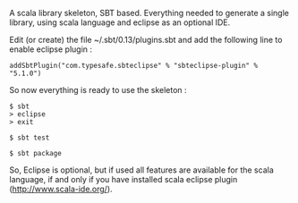 A scala library skeleton, SBT based. Everything needed to generate a single library, using scala language and eclipse as an optional IDE.

Edit (or create) the file ~/.sbt/0.13/plugins.sbt and add the following line to enable eclipse plugin :
```
addSbtPlugin("com.typesafe.sbteclipse" % "sbteclipse-plugin" % "5.1.0")
```

So now everything is ready to use the skeleton :

```
$ sbt
> eclipse
> exit

$ sbt test

$ sbt package

```

So, Eclipse is optional, but if used all features are available for the scala language, if and only if you have installed scala eclipse plugin (http://www.scala-ide.org/).

